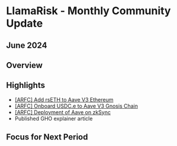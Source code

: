 # LlamaRisk - Monthly Community Update 

## June 2024

## Overview

## Highlights
- [[ARFC] Add rsETH to Aave V3 Ethereum](https://governance.aave.com/t/arfc-add-rseth-to-aave-v3-ethereum/17696/7?u=llamarisk)
- [[ARFC] Onboard USDC.e to Aave V3 Gnosis Chain](https://governance.aave.com/t/arfc-onboard-usdc-e-to-aave-v3-gnosis-chain/17948/2?u=llamarisk)
- [[ARFC] Deployment of Aave on zkSync](https://governance.aave.com/t/arfc-deployment-of-aave-on-zksync/17937/8?u=llamarisk)
- Published GHO explainer article

## Focus for Next Period
